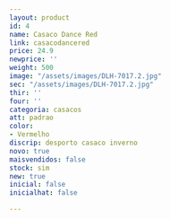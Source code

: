 ```yaml
---
layout: product
id: 4
name: Casaco Dance Red
link: casacodancered
price: 24.9
newprice: ''
weight: 500
image: "/assets/images/DLH-7017.2.jpg"
sec: "/assets/images/DLH-7017.2.jpg"
thir: ''
four: ''
categoria: casacos
att: padrao
color:
- Vermelho
discrip: desporto casaco inverno
novo: true
maisvendidos: false
stock: sim
new: true
inicial: false
inicialhat: false

---
```

